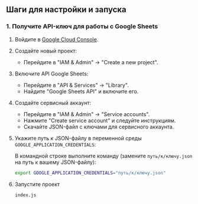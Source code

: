 ## Шаги для настройки и запуска

### 1. Получите API-ключ для работы с Google Sheets

1. Войдите в [Google Cloud Console](https://console.cloud.google.com/).
2. Создайте новый проект:
   - Перейдите в "IAM & Admin" -> "Create a new project".
3. Включите API Google Sheets:
   - Перейдите в "API & Services" -> "Library".
   - Найдите "Google Sheets API" и включите его.
4. Создайте сервисный аккаунт:
   - Перейдите в "IAM & Admin" -> "Service accounts".
   - Нажмите "Create service account" и следуйте инструкциям.
   - Скачайте JSON-файл с ключами для сервисного аккаунта.
5. Укажите путь к JSON-файлу в переменной среды `GOOGLE_APPLICATION_CREDENTIALS`:
   
   В командной строке выполните команду (замените `путь/к/ключу.json` на путь к вашему JSON-файлу):
   
   ```bash
   export GOOGLE_APPLICATION_CREDENTIALS="путь/к/ключу.json"
6. Запустите проект
   ```bash
   index.js
